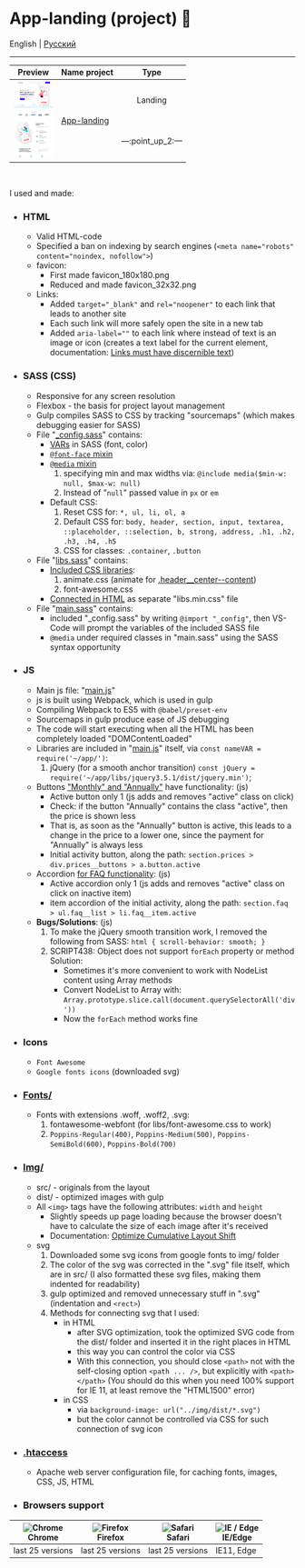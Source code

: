 # App-landing (project) :open_file_folder:


English | [Русский](README.ru.md)
<hr>



<!-- table site Preview -->
<table align="">
  <thead>
    <tr>
      <th align="center">
        Preview
      </th>
      <th align="center">
        Name project
      </th>
      <th align="center">
        Type
      </th>
    </tr>
  </thead>
  <tbody>
    <!-- site 👇 -->
    <tr>
      <!-- td 🔳 -->
      <td align="center" colspan="1" rowspan="2">
        <a href="https://awake-coding.github.io/app-landing/" rel="nofollow">
          <img src="../image/app-landing-preview.jpg" title="Go to the site" alt="app-landing-preview" style="width: 70px;">
        </a>
      </td>
      <!-- td 🔳 -->
      <td rowspan="2">
        <a href="https://awake-coding.github.io/app-landing/" rel="nofollow">
          App-landing
        </a>
      </td>
      <!-- td 🔳 -->
      <td align="center">Landing</td>
      <!-- 🔴 row 2 -->
      <tr>
        <td align="center">
          <!-- 12 sections -->
          —:point_up_2:—
        </td>
      </tr>
    </tr>
    <!-- site 👇 -->
  </tbody>
</table><br>



I used and made:
  - ### HTML
      - Valid HTML-code
      - Specified a ban on indexing by search engines (```<meta name="robots" content="noindex, nofollow">```)
      - favicon:
          - First made favicon_180x180.png
          - Reduced and made favicon_32x32.png
      - Links:
          - Added ```target="_blank"``` and ```rel="noopener"``` to each link that leads to another site
          - Each such link will more safely open the site in a new tab
          - Added ```aria-label=""``` to each link where instead of text is an image or icon (creates a text label for the current element, documentation: [Links must have discernible text](https://dequeuniversity.com/rules/axe/3.3/link-name))
  - ### SASS (CSS)
      - Responsive for any screen resolution
      - Flexbox - the basis for project layout management
      - Gulp compiles SASS to CSS by tracking "sourcemaps" (which makes debugging easier for SASS)
      - File "[_config.sass](sass/_config.sass)" contains:
          - [VARs](sass/_config.sass#L49) in SASS (font, color)
          - [```@font-face``` mixin](sass/_config.sass#L6-L20)
          - [```@media``` mixin](sass/_config.sass#L24-L45)
              1. specifying min and max widths via: ```@include media($min-w: null, $max-w: null)```
              2. Instead of "```null```" passed value in ```px``` or ```em```
          - Default CSS:
              1. Reset CSS for: ```*, ul, li, ol, a```
              2. Default CSS for: ```body, header, section, input, textarea, ::placeholder, ::selection, b, strong, address, .h1, .h2, .h3, .h4, .h5```
              3. CSS for classes: ```.container```, ```.button```
      - File "[libs.sass](sass/libs.sass)" contains:
          - [Included CSS libraries](sass/libs.sass#L1):
              1. animate.css (animate for [.header__center--content](index.html#L100))
              2. font-awesome.css
          - [Connected in HTML](index.html#L23) as separate "libs.min.css" file
      - File "[main.sass](sass/main.sass)" contains:
          - included "_config.sass" by writing ```@import "_config"```, then VS-Code will prompt the variables of the included SASS file
          - ```@media``` under required classes in "main.sass" using the SASS syntax opportunity
  - ### JS
      - Main js file: "[main.js](js/main.js)"
      - js is built using Webpack, which is used in gulp
      - Compiling Webpack to ES5 with ```@babel/preset-env```
      - Sourcemaps in gulp produce ease of JS debugging
      - The code will start executing when all the HTML has been completely loaded "DOMContentLoaded"
      - Libraries are included in "[main.js](js/main.js)" itself, via ```const nameVAR = require('~/app/')```:
          1. jQuery (for a smooth anchor transition)
              ```const jQuery = require('~/app/libs/jquery3.5.1/dist/jquery.min')```;
      - Buttons ["Monthly" and "Annually"](https://awake-coding.github.io/app-landing/#prices) have functionality: (js)
          - Active button only 1 (js adds and removes "active" class on click)
          - Check: if the button "Annually" contains the class "active", then the price is shown less
          - That is, as soon as the "Annually" button is active, this leads to a change in the price to a lower one, since the payment for "Annually" is always less
          - Initial activity button, along the path: ```section.prices > div.prices__buttons > a.button.active```
      - Accordion [for FAQ functionality](https://awake-coding.github.io/app-landing/#faq): (js)
          - Active accordion only 1 (js adds and removes "active" class on click on inactive item)
          - item accordion of the initial activity, along the path: ```section.faq > ul.faq__list > li.faq__item.active```
      - **Bugs/Solutions**: (js)
          1. To make the jQuery smooth transition work, I removed the following from SASS: ```html { scroll-behavior: smooth; }```
          2. SCRIPT438: Object does not support ```forEach``` property or method
              Solution:
              - Sometimes it's more convenient to work with NodeList content using Array methods
              - Convert NodeList to Array with: ```Array.prototype.slice.call(document.querySelectorAll('div'))```
              - Now the ```forEach``` method works fine
  - ### Icons
      - ```Font Awesome```
      - ```Google fonts icons``` (downloaded svg)
  - ### [Fonts/](fonts)
      - Fonts with extensions .woff, .woff2, .svg:
          1. fontawesome-webfont (for libs/font-awesome.css to work)
          2. ```Poppins-Regular(400)```, ```Poppins-Medium(500)```, ```Poppins-SemiBold(600)```, ```Poppins-Bold(700)```
  - ### [Img/](img)
      - src/ - originals from the layout
      - dist/ - optimized images with gulp
      - All ```<img>``` tags have the following attributes: ```width``` and ```height```
          - Slightly speeds up page loading because the browser doesn't have to calculate the size of each image after it's received
          - Documentation: [Optimize Cumulative Layout Shift](https://web.dev/i18n/en/optimize-cls/#images-without-dimensions)
      - svg
          1. Downloaded some svg icons from google fonts to img/ folder
          2. The color of the svg was corrected in the ".svg" file itself, which are in src/ (I also formatted these svg files, making them indented for readability)
          3. gulp optimized and removed unnecessary stuff in ".svg" (indentation and ```<rect>```)
          4. Methods for connecting svg that I used:
              - in HTML
                  - after SVG optimization, took the optimized SVG code from the dist/ folder and inserted it in the right places in HTML
                  - this way you can control the color via CSS
                  - With this connection, you should close ```<path>``` not with the self-closing option ```<path ... />```, but explicitly with ```<path></path>```
                      (You should do this when you need 100% support for IE 11, at least remove the "HTML1500" error)
              - in CSS
                  - via ```background-image: url("../img/dist/*.svg")```
                  - but the color cannot be controlled via CSS for such connection of svg icon
  - ### [.htaccess](.htaccess)
      - Apache web server configuration file, for caching fonts, images, CSS, JS, HTML




  - ### Browsers support

<table align="">
  <thead>
    <tr>
      <th>
        <a rel="nofollow" target="_blank">
          <img src="https://raw.githubusercontent.com/alrra/browser-logos/master/src/chrome/chrome_48x48.png" alt="Chrome" width="24px" height="24px" style="max-width: 100%;">
        </a>
        <br>
        Chrome
      </th>
      <th>
        <a rel="nofollow" target="_blank">
          <img src="https://raw.githubusercontent.com/alrra/browser-logos/master/src/firefox/firefox_48x48.png" alt="Firefox" width="24px" height="24px" style="max-width: 100%;">
        </a>
        <br>
        Firefox
      </th>
      <th>
        <a rel="nofollow" target="_blank">
          <img src="https://raw.githubusercontent.com/alrra/browser-logos/master/src/safari/safari_48x48.png" alt="Safari" width="24px" height="24px" style="max-width: 100%;">
        </a>
        <br>
        Safari
      </th>
      <th>
        <a rel="nofollow" target="_blank">
          <img src="https://raw.githubusercontent.com/alrra/browser-logos/master/src/edge/edge_48x48.png" alt="IE / Edge" width="24px" height="24px" style="max-width: 100%;">
        </a>
        <br>
        IE/Edge
      </th>
    </tr>
  </thead>
  <tbody>
    <tr>
      <td>last 25 versions</td>
      <td>last 25 versions</td>
      <td>last 25 versions</td>
      <td>IE11, Edge</td>
    </tr>
  </tbody>
</table>